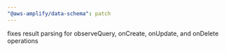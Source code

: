 ```yaml
---
"@aws-amplify/data-schema": patch
---
```


fixes result parsing for observeQuery, onCreate, onUpdate, and onDelete operations
